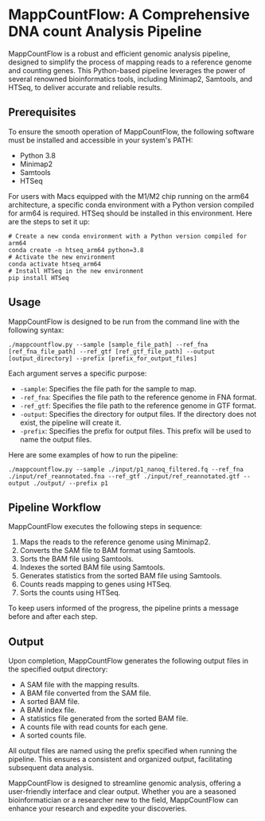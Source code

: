 # MappCountFlow: A Comprehensive DNA count Analysis Pipeline

MappCountFlow is a robust and efficient genomic analysis pipeline, designed to simplify the process of mapping reads to a reference genome and counting genes. This Python-based pipeline leverages the power of several renowned bioinformatics tools, including Minimap2, Samtools, and HTSeq, to deliver accurate and reliable results.

## Prerequisites

To ensure the smooth operation of MappCountFlow, the following software must be installed and accessible in your system's PATH:

- Python 3.8
- Minimap2
- Samtools
- HTSeq

For users with Macs equipped with the M1/M2 chip running on the arm64 architecture, a specific conda environment with a Python version compiled for arm64 is required. HTSeq should be installed in this environment. Here are the steps to set it up:

```
# Create a new conda environment with a Python version compiled for arm64
conda create -n htseq_arm64 python=3.8
# Activate the new environment
conda activate htseq_arm64
# Install HTSeq in the new environment
pip install HTSeq

```

## Usage

MappCountFlow is designed to be run from the command line with the following syntax:

```
./mappcountflow.py --sample [sample_file_path] --ref_fna [ref_fna_file_path] --ref_gtf [ref_gtf_file_path] --output [output_directory] --prefix [prefix_for_output_files]

```

Each argument serves a specific purpose:

- `-sample`: Specifies the file path for the sample to map.
- `-ref_fna`: Specifies the file path to the reference genome in FNA format.
- `-ref_gtf`: Specifies the file path to the reference genome in GTF format.
- `-output`: Specifies the directory for output files. If the directory does not exist, the pipeline will create it.
- `-prefix`: Specifies the prefix for output files. This prefix will be used to name the output files.

Here are some examples of how to run the pipeline:

```
./mappcountflow.py --sample ./input/p1_nanoq_filtered.fq --ref_fna ./input/ref_reannotated.fna --ref_gtf ./input/ref_reannotated.gtf --output ./output/ --prefix p1

```

## Pipeline Workflow

MappCountFlow executes the following steps in sequence:

1. Maps the reads to the reference genome using Minimap2.
2. Converts the SAM file to BAM format using Samtools.
3. Sorts the BAM file using Samtools.
4. Indexes the sorted BAM file using Samtools.
5. Generates statistics from the sorted BAM file using Samtools.
6. Counts reads mapping to genes using HTSeq.
7. Sorts the counts using HTSeq.

To keep users informed of the progress, the pipeline prints a message before and after each step.

## Output

Upon completion, MappCountFlow generates the following output files in the specified output directory:

- A SAM file with the mapping results.
- A BAM file converted from the SAM file.
- A sorted BAM file.
- A BAM index file.
- A statistics file generated from the sorted BAM file.
- A counts file with read counts for each gene.
- A sorted counts file.

All output files are named using the prefix specified when running the pipeline. This ensures a consistent and organized output, facilitating subsequent data analysis.

MappCountFlow is designed to streamline genomic analysis, offering a user-friendly interface and clear output. Whether you are a seasoned bioinformatician or a researcher new to the field, MappCountFlow can enhance your research and expedite your discoveries.
